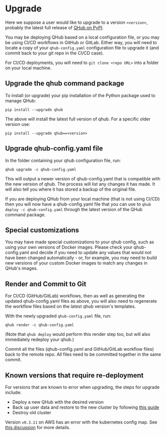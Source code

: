 # Upgrade

Here we suppose a user would like to upgrade to a version `<version>`, probably the latest full release of [QHub on PyPI](https://pypi.org/project/qhub/).

You may be deploying QHub based on a local configuration file, or you may be using CI/CD workflows in GitHub or GitLab. Either way, you will need to locate a copy of your `qhub-config.yaml` configuration file to upgrade it (and commit back to your git repo in the CI/CD case).

For CI/CD deployments, you will need to `git clone <repo URL>` into a folder on your local machine.

## Upgrade the qhub command package

To install (or upgrade) your pip installation of the Python package used to manage QHub:

```shell
pip install --upgrade qhub
```

The above will install the latest full version of qhub. For a specific older version use:

```shell
pip install --upgrade qhub==<version>
```

## Upgrade qhub-config.yaml file

In the folder containing your qhub configuration file, run:

```shell
qhub upgrade -c qhub-config.yaml
```

This will output a newer version of qhub-config.yaml that is compatible with the new version of qhub. The process will list any changes it has made. It will also tell you where it has stored a backup of the original file.

If you are deploying QHub from your local machine (that is not using CI/CD) then you will now have a qhub-config.yaml file that you can use to `qhub deploy -c qhub-config.yaml` through the latest version of the QHub command package.

## Special customizations

You may have made special customizations to your qhub config, such as using your own versions of Docker images. Please check your qhub-config.yaml and decide if you need to update any values that would not have been changed automatically - or, for example, you may need to build new versions of your custom Docker images to match any changes in QHub's images.

## Render and Commit to Git

For CI/CD (GitHub/GitLab) workflows, then as well as generating the updated qhub-config.yaml files as above, you will also need to regenerate the workflow files based on the latest qhub version's templates.

With the newly upgraded `qhub-config.yaml` file, run:

```shell
qhub render -c qhub-config.yaml
```

(Note that `qhub deploy` would perform this render step too, but will also immediately redeploy your qhub.)

Commit all the files (qhub-config.yaml and GitHub/GitLab workflow files) back to the remote repo. All files need to be committed together in the same commit.

## Known versions that require re-deployment

For versions that are known to error when upgrading, the steps for upgrade include:

- Deploy a new QHub with the desired version
- Back up user data and restore to the new cluster by following [this guide](https://docs.qhub.dev/en/stable/source/admin_guide/backup.html)
- Destroy old cluster

Version `v0.3.11` on AWS has an error with the kubernetes config map. See [this discussion](https://github.com/Quansight/qhub/discussions/841) for more details.
